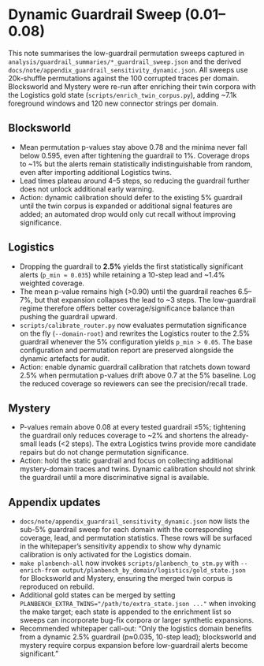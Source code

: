 # Dynamic Guardrail Sweep (0.01–0.08)

This note summarises the low-guardrail permutation sweeps captured in
`analysis/guardrail_summaries/*_guardrail_sweep.json` and the derived
`docs/note/appendix_guardrail_sensitivity_dynamic.json`. All sweeps use
20k-shuffle permutations against the 100 corrupted traces per domain.
Blocksworld and Mystery were re-run after enriching their twin corpora
with the Logistics gold state (`scripts/enrich_twin_corpus.py`), adding
~7.1k foreground windows and 120 new connector strings per domain.

## Blocksworld

- Mean permutation p-values stay above 0.78 and the minima never fall
  below 0.595, even after tightening the guardrail to 1%. Coverage drops
  to ~1% but the alerts remain statistically indistinguishable from random,
  even after importing additional Logistics twins.
- Lead times plateau around 4–5 steps, so reducing the guardrail further
  does not unlock additional early warning.
- Action: dynamic calibration should defer to the existing 5% guardrail
  until the twin corpus is expanded or additional signal features are
  added; an automated drop would only cut recall without improving
  significance.

## Logistics

- Dropping the guardrail to **2.5%** yields the first statistically
  significant alerts (`p_min ≈ 0.035`) while retaining a 10-step lead and
  ~1.4% weighted coverage.
- The mean p-value remains high (>0.90) until the guardrail reaches 6.5–7%,
  but that expansion collapses the lead to ~3 steps. The low-guardrail
  regime therefore offers better coverage/significance balance than
  pushing the guardrail upward.
- `scripts/calibrate_router.py` now evaluates permutation significance on the
  fly (`--domain-root`) and rewrites the Logistics router to the 2.5% guardrail
  whenever the 5% configuration yields `p_min > 0.05`. The base configuration
  and permutation report are preserved alongside the dynamic artefacts for audit.
- Action: enable dynamic guardrail calibration that ratchets down toward
  2.5% when permutation p-values drift above 0.7 at the 5% baseline. Log
  the reduced coverage so reviewers can see the precision/recall trade.

## Mystery

- P-values remain above 0.08 at every tested guardrail ≤5%; tightening the
  guardrail only reduces coverage to ~2% and shortens the already-small
  leads (<2 steps). The extra Logistics twins provide more candidate
  repairs but do not change permutation significance.
- Action: hold the static guardrail and focus on collecting additional
  mystery-domain traces and twins. Dynamic calibration should not shrink
  the guardrail until a more discriminative signal is available.

## Appendix updates

- `docs/note/appendix_guardrail_sensitivity_dynamic.json` now lists the
  sub-5% guardrail sweep for each domain with the corresponding coverage,
  lead, and permutation statistics. These rows will be surfaced in the
  whitepaper’s sensitivity appendix to show why dynamic calibration is
  only activated for the Logistics domain.
- `make planbench-all` now invokes `scripts/planbench_to_stm.py` with
  `--enrich-from output/planbench_by_domain/logistics/gold_state.json` for
  Blocksworld and Mystery, ensuring the merged twin corpus is reproduced
  on rebuild.
- Additional gold states can be merged by setting
  `PLANBENCH_EXTRA_TWINS="/path/to/extra_state.json ..."` when invoking
  the make target; each state is appended to the enrichment list so sweeps
  can incorporate bug-fix corpora or larger synthetic expansions.
- Recommended whitepaper call-out: “Only the logistics domain benefits
  from a dynamic 2.5% guardrail (p≈0.035, 10-step lead); blocksworld and
  mystery require corpus expansion before low-guardrail alerts become
  significant.”
